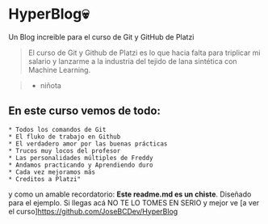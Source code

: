 # HyperBlog💀
Un Blog increible para el curso de Git y GitHub de Platzi

>El curso de Git y Github de Platzi es lo que hacia falta para triplicar mi salario y lanzarme a la industria del tejido de lana sintética con Machine Learning.

>- niñota

## En este curso vemos de todo:
    * Todos los comandos de Git
    * El fluko de trabajo en Github
    * El verdadero amor por las buenas prácticas
    * Trucos muy locos del profesor
    * Las personalidades múltiples de Freddy
    * Andamos practicando y Aprendiendo duro
    * Cada vez mejoramos más
    * Creditos a Platzi"
    
y como un amable recordatorio: **Este readme.md es un chiste**. Diseñado para el ejemplo. Si llegas acá NO TE LO  TOMES EN SERIO y mejor ve [a ver el curso]https://github.com/JoseBCDev/HyperBlog
